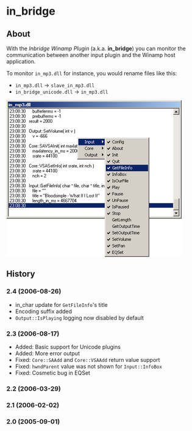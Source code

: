# in_bridge

## About

With the *Inbridge Winamp Plugin* (a.k.a. **in_bridge**)
you can monitor the communication between
another input plugin
and the Winamp host application.

To monitor `in_mp3.dll` for instance,
you would rename files like this:

- `in_mp3.dll` → `slave_in_mp3.dll`
- `in_bridge_unicode.dll` → `in_mp3.dll`


![Inbridge Winamp Plugin](Screenshots/in_bridge.png)


## History

### 2.4 (2006-08-26)

- in_char update for `GetFileInfo`'s title
- Encoding suffix added
- `Output::IsPlaying` logging now disabled by default


### 2.3 (2006-08-17)

- Added: Basic support for Unicode plugins
- Added: More error output
- Fixed: `Core::SAAdd` and `Core::VSAAdd` return value support
- Fixed: `hwndParent` value was not shown for `Input::InfoBox`
- Fixed: Cosmetic bug in EQSet


### 2.2 (2006-03-29)

### 2.1 (2006-02-02)

### 2.0 (2005-09-01)
